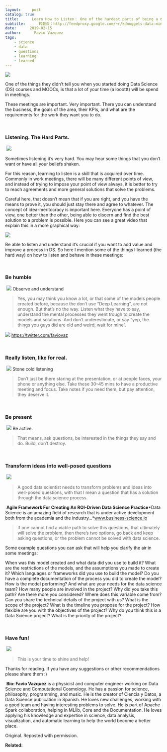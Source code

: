 ```yaml
---
layout:     post
catalog: true
title:      Learn How to Listen： One of the hardest parts of being a data scientist
subtitle:      转载自：http://feedproxy.google.com/~r/kdnuggets-data-mining-analytics/~3/rdD2zuowR7o/learn-listen-one-hardest-parts-being-data-scientist.html
date:      2019-02-15
author:      Favio Vazquez
tags:
    - science
    - data
    - questions
    - learning
    - learned
---
```


![](https://cdn-images-1.medium.com/max/2560/1*ChHCkTGMXGdqpMG8ctX3PQ.jpeg)


One of the things they didn’t tell you when you started doing Data Science (DS) courses and MOOCs, is that a lot of your time (a looottt) will be spend in meetings.

These meetings are important. Very important. There you can understand the business, the goals of the area, their KPIs, and what are the requirements for the work they want you to do.

 

### Listening. The Hard Parts.

 ![](https://cdn-images-1.medium.com/max/800/0*ffX5-HrOTZx3XPkP.jpg)


Sometimes listening it’s very hard. You may hear some things that you don’t want or have all your beliefs shaken.

For this reason, learning to listen is a skill that is acquired over time. Commonly in work meetings, there will be many different points of view, and instead of trying to impose your point of view always, it is better to try to reach agreements and more general solutions that solve the problems.

Careful here, that doesn’t mean that if you are right, and you have the means to prove it, you should just stay there and agree to whatever. The concept of idea-meritocracy is important here. Everyone has a point of view, one better than the other, being able to discern and find the best solution to a problem is possible. Here you can see a great video that explain this in a more graphical way:



![](https://cdn-images-1.medium.com/max/800/1*lw2Syqfeb5Pq3n5tKGo0EQ.jpeg)


Be able to listen and understand it’s crucial if you want to add value and improve a process in DS. So here I mention some of the things I learned (the hard way) on how to listen and behave in these meetings:

 

### Be humble

 ![](https://cdn-images-1.medium.com/max/800/0*EiTOyakFNcJ8BsdK)
Observe and understand

> Yes, you may think you know a lot, or that some of the models people created before, because the don’t use “Deep Learning”, are not enough. But that’s no the way.
Listen what they have to say, understand the mental processes they went trough to create the models and solutions. And don’t underestimate, or say “yep, the things you guys did are old and weird, wait for mine”.

![](https://cdn-images-1.medium.com/max/800/1*5o0jT3SZKhXiCFvN0jrn2g.png)
https://twitter.com/faviovaz

 

### Really listen, like for real.

 ![](https://cdn-images-1.medium.com/max/800/0*hzGvgVlX2hrU02vI.jpg)
Stone cold listening

> Don’t just be there staring at the presentation, or at people faces, your phone or anything else. Take these 30–45 mins to have a productive meeting and focus. Take notes if you need them, but pay attention, they deserve it.

 

### **Be present**

 ![](https://cdn-images-1.medium.com/max/800/0*VABbBXNyboMP0YTI.jpg)
Be active.

> That means, ask questions, be interested in the things they say and do. Build, don’t destroy.

 

### Transform ideas into well-posed questions

 ![](https://cdn-images-1.medium.com/max/800/0*mh1-9jDJ_3_pqXOQ.jpg)


> A good data scientist needs to transform problems and ideas into well-posed questions, with that I mean a question that has a solution through the data science process.

 **Agile Framework For Creating An ROI-Driven Data Science Practice***Data Science is an amazing field of research that is under active development both from the academia and the industry…*www.business-science.io

> If one cannot find a viable path to solve this questions, that ultimately will solve the problem, then there’s two options, go back and keep asking questions, or the problem cannot be solved with data science.

Some example questions you can ask that will help you clarify the air in some meetings:

When was this model created and what data did you use to build it?
What are the restrictions of the models, and the assumptions you made to create it?
Which languages or frameworks did you use to build the model?
Do you have a complete documentation of the process you did to create the model?
How is the model performing? And what are your needs for the data science team?
How many people are involved in the project?
Why did you take this path? Are there more you considered?
Where does this variable come from?
Can you share the technical details of the project with us?
What is the scope of the project?
What is the timeline you propose for the project?
How flexible are you with the objectives of the project?
Why do you think this is a Data Science project?
What is the priority of the project?

 

### Have fun!

 ![](https://cdn-images-1.medium.com/max/800/0*SGrDnwlLWAmzFxMW)


> This is your time to shine and help!

Thanks for reading. If you have any suggestions or other recommendations please share them :)

 **Bio: Favio Vazquez** is a physicist and computer engineer working on Data Science and Computational Cosmology. He has a passion for science, philosophy, programming, and music. He is the creator of Ciencia y Datos, a Data Science publication in Spanish. He loves new challenges, working with a good team and having interesting problems to solve. He is part of Apache Spark collaboration, helping in MLlib, Core and the Documentation. He loves applying his knowledge and expertise in science, data analysis, visualization, and automatic learning to help the world become a better place.

Original. Reposted with permission.

**Related:**



 
